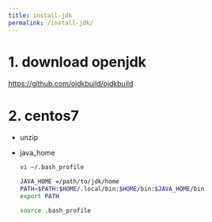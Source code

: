 ```yaml
---
title: install-jdk
permalink: /install-jdk/
---
```


# 1. download openjdk
https://github.com/ojdkbuild/ojdkbuild


# 2. centos7
- unzip  
- java_home  
  ```bash
  vi ~/.bash_profile
  ```  
  
  ```bash
  JAVA_HOME =/path/to/jdk/home
  PATH=$PATH:$HOME/.local/bin:$HOME/bin:$JAVA_HOME/bin
  export PATH
  ```  
  
  ```bash
  source .bash_profile
  ```  

